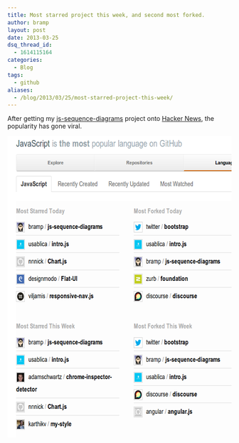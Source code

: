 ```yaml
---
title: Most starred project this week, and second most forked.
author: bramp
layout: post
date: 2013-03-25
dsq_thread_id:
  - 1614115164
categories:
  - Blog
tags:
  - github
aliases:
  - /blog/2013/03/25/most-starred-project-this-week/
---
```

After getting my [js-sequence-diagrams][1] project onto [Hacker News][2], the popularity has gone viral.

<div class="text-center">
    <a href="https://github.com/languages/JavaScript">
		<img src="github-most-starred.png" alt="github-most-starred" width="619" height="678" />
	</a>
</div>

 [1]: https://bramp.github.io/js-sequence-diagrams/
 [2]: https://news.ycombinator.com/item?id=5432110
 
